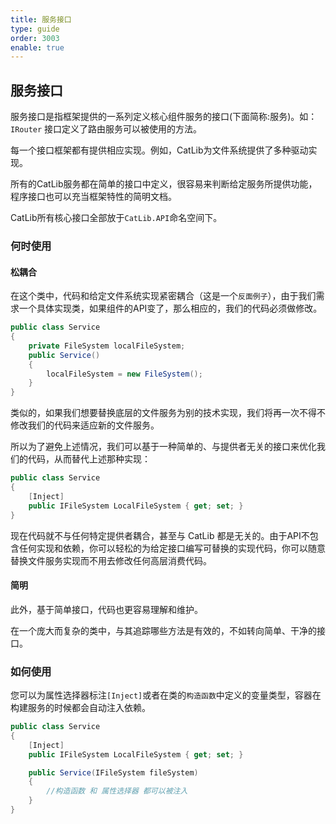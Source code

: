 ```yaml
---
title: 服务接口
type: guide
order: 3003
enable: true
---
```


## 服务接口

服务接口是指框架提供的一系列定义核心组件服务的接口(下面简称:服务)。如：`IRouter` 接口定义了路由服务可以被使用的方法。

每一个接口框架都有提供相应实现。例如，CatLib为文件系统提供了多种驱动实现。

所有的CatLib服务都在简单的接口中定义，很容易来判断给定服务所提供功能，程序接口也可以充当框架特性的简明文档。

CatLib所有核心接口全部放于`CatLib.API`命名空间下。

### 何时使用

#### **松耦合**

在这个类中，代码和给定文件系统实现紧密耦合（这是一个`反面例子`），由于我们需求一个具体实现类，如果组件的API变了，那么相应的，我们的代码必须做修改。

``` csharp
public class Service
{
    private FileSystem localFileSystem;
    public Service()
    {
        localFileSystem = new FileSystem();
    }
}
```

类似的，如果我们想要替换底层的文件服务为别的技术实现，我们将再一次不得不修改我们的代码来适应新的文件服务。

所以为了避免上述情况，我们可以基于一种简单的、与提供者无关的接口来优化我们的代码，从而替代上述那种实现：

``` csharp
public class Service
{
    [Inject]
    public IFileSystem LocalFileSystem { get; set; }
}
```

现在代码就不与任何特定提供者耦合，甚至与 CatLib 都是无关的。由于API不包含任何实现和依赖，你可以轻松的为给定接口编写可替换的实现代码，你可以随意替换文件服务实现而不用去修改任何高层消费代码。

#### **简明**

此外，基于简单接口，代码也更容易理解和维护。

在一个庞大而复杂的类中，与其追踪哪些方法是有效的，不如转向简单、干净的接口。

### 如何使用

您可以为属性选择器标注`[Inject]`或者在类的`构造函数`中定义的变量类型，容器在构建服务的时候都会自动注入依赖。


``` csharp
public class Service
{
    [Inject]
    public IFileSystem LocalFileSystem { get; set; }

    public Service(IFileSystem fileSystem)
    {
        //构造函数 和 属性选择器 都可以被注入
    }
}
```